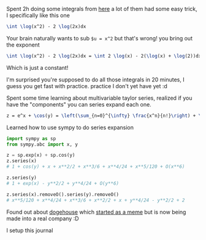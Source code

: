 


Spent 2h doing some integrals from [here](http://www.mit.edu/~pax/pdf/qualifying_round_2013_test.pdf) a lot of them had some easy trick, I specifically like this one
```tex
\int \log(x^2) - 2 \log(2x)dx
```
Your brain naturally wants to sub `$u = x^2` but that's wrong! you bring out the exponent
```tex
\int \log(x^2) - 2 \log(2x)dx = \int 2 \log(x) - 2(\log(x) + \log(2))dx = \int -2\log(2)dx
```
Which is just a constant!

I'm surprised you're supposed to do all those integrals in 20 minutes, I guess you get fast with practice. practice I don't yet have yet :d


Spent some time learning about multivariable taylor series, realized if you have the "components" you can series expand each one.
```tex
z = e^x + \cos(y) = \left(\sum_{n=0}^{\infty} \frac{x^n}{n!}\right) + \left(\sum_{n=0}^{\infty} (-1)^n \frac{x^{2n}}{(2n)!}\right)
```

Learned how to use sympy to do series expansion
```py
import sympy as sp
from sympy.abc import x, y

z = sp.exp(x) + sp.cos(y)
z.series(x)
# 1 + cos(y) + x + x**2/2 + x**3/6 + x**4/24 + x**5/120 + O(x**6)

z.series(y)
# 1 + exp(x) - y**2/2 + y**4/24 + O(y**6)

z.series(x).removeO().series(y).removeO()
# x**5/120 + x**4/24 + x**3/6 + x**2/2 + x + y**4/24 - y**2/2 + 2
```

Found out about [dogehouse](https://dogehouse.tv) which [started as a meme](https://youtu.be/1PBNAoKd-70) but is now being made into a real company :D

I setup this journal




